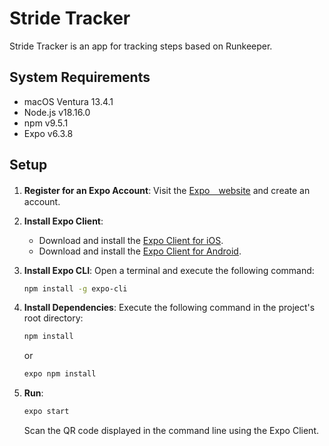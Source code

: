 # Stride Tracker

Stride Tracker is an app for tracking steps based on Runkeeper.

## System Requirements

- macOS Ventura 13.4.1
- Node.js v18.16.0
- npm v9.5.1
- Expo v6.3.8

## Setup

1. **Register for an Expo Account**: Visit the [Expo　website](https://expo.dev/) and create an account.

2. **Install Expo Client**:
   - Download and install the [Expo Client for iOS](https://apps.apple.com/jp/app/expo-client/id982107779).
   - Download and install the [Expo Client for Android](https://play.google.com/store/apps/details?id=host.exp.exponent).

3. **Install Expo CLI**:
   Open a terminal and execute the following command:


   ```bash
   npm install -g expo-cli

4. **Install Dependencies**:
Execute the following command in the project's root directory:
   ```bash
   npm install
   ```
   or

   ```bash
   expo npm install
   ```
5. **Run**:
   ```bash
   expo start
   ```

   Scan the QR code displayed in the command line using the Expo Client.
